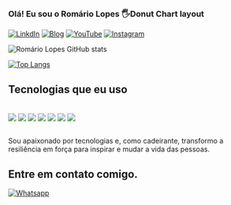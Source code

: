 

### Olá! Eu sou o Romário Lopes 🖐️Donut Chart layout


[![LinkdIn](https://img.shields.io/badge/LinkedIn-0077B5?style=for-the-badge&logo=linkedin&logoColor=white)](https://www.linkedin.com/in/romário-lopes/)
[![Blog](https://img.shields.io/badge/Blogger-FF5722?style=for-the-badge&logo=blogger&logoColor=white)](romariodev.com)
[![YouTube](https://img.shields.io/badge/YouTube-FF0000?style=for-the-badge&logo=youtube&logoColor=white)](romariodev.com)
[![Instagram](https://img.shields.io/badge/Instagram-E4405F?style=for-the-badge&logo=instagram&logoColor=white)](romariodev.com)


![Romário Lopes GitHub stats](https://github-readme-stats.vercel.app/api?username=romariolo&show_icons=true&theme=dracula)

[![Top Langs](https://github-readme-stats.vercel.app/api/top-langs/?username=anuraghazra&layout=donut)](https://github.com/anuraghazra/github-readme-stats)


## Tecnologias que eu uso

<div style= "display: inline_block"> <br/>
<img align= "center" altt="HTML5" src= "https://img.shields.io/badge/HTML5-E34F26?style=for-the-badge&logo=html5&logoColor=white">
<img align= "center" altt="CSS" src= "https://img.shields.io/badge/CSS3-1572B6?style=for-the-badge&logo=css3&logoColor=white">
<img align= "center" altt="Javascript" src= "https://img.shields.io/badge/JavaScript-F7DF1E?style=for-the-badge&logo=javascript&logoColor=black">
<img align= "center" altt="Java" src= "https://img.shields.io/badge/Java-ED8B00?style=for-the-badge&logo=openjdk&logoColor=white">
<img align= "center" altt="Spring" src= "https://img.shields.io/badge/Spring-6DB33F?style=for-the-badge&logo=spring&logoColor=white">
<img align= "center" altt="Spring" src= "https://img.shields.io/badge/Python-3776AB?style=for-the-badge&logo=python&logoColor=white">
<img align= "center" altt="Spring" src= "https://img.shields.io/badge/Amazon_AWS-232F3E?style=for-the-badge&logo=amazon-aws&logoColor=white">
</div>  <br/>




Sou apaixonado por tecnologias e, como cadeirante, transformo a resiliência em força para inspirar e mudar a vida das pessoas.

## Entre em contato comigo.
[![Whatsapp](https://img.shields.io/badge/WhatsApp-25D366?style=for-the-badge&logo=whatsapp&logoColor=white)](https://wa.me/5585991699976)
